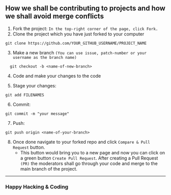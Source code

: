 ## How we shall be contributing to projects and how we shall avoid merge conflicts

1. Fork the project: `In the top-right corner of the page, click Fork.`
2. Clone the project which you have just forked to your computer
```
git clone https://github.com/YOUR_GITHUB_USERNAME/PROJECT_NAME
```
3.  Make a new branch `(You can use issue, patch-number or your username as the branch name)`
```
  git checkout -b <name-of-new-branch>
```
4. Code and make your changes to the code

5. Stage your changes:
```
git add FILENAMES
```
6. Commit:
```
git commit -m "your message"
```
7. Push:
```
git push origin <name-of-your-branch>
```
8. Once done navigate to your forked repo and click `Compare & Pull Request` button.
    * This button would bring you to a new page and now you can click on a green button `Create Pull Request`. After creating a Pull Request `(PR)` the moderators shall go through your code and merge to the main branch of the project.

---
### Happy Hacking & Coding
